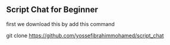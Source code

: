 ## Script Chat for Beginner
first we download this by add this command

git clone https://github.com/yossefibrahimmohamed/script_chat
